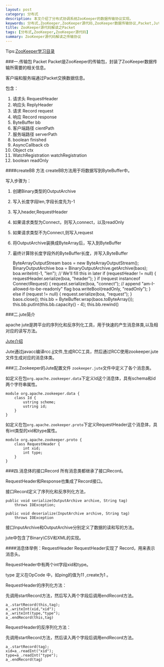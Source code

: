 ```yaml
---
layout: post
category: 分布式
description: 本文介绍了分布式协调系统ZooKeeper的数据传输协议实现。
keywords: 分布式,ZooKeeper,ZooKeeper源代码,ZooKeeper数据传输协议,Packet,Jute
title: ZooKeeper源代码解读之Packet
tags: [分布式,ZooKeeper,ZooKeeper源代码]
summary: ZooKeeper源代码解读之传输协议
---
```

Tips:[ZooKeeper学习目录](https://github.com/llohellohe/zookeeper/blob/master/README.md)

###一.传输包 Packet
Packet是ZooKeeper的传输包，封装了ZooKeeper数据传输所需要的相关信息。

客户端和服务端通过Packet交换数据信息。

包含：

1.	请求头 RequestHeader
2.	响应头 ReplyHeader
3.	请求 Record request
4.	响应 Record response
5.	ByteBuffer bb
5.	客户端路径 cientPath
6.	服务端路径 serverPath
7.	boolean finished
8.	AsyncCallback cb
9.	Object ctx
10.	WatchRegistration watchRegistration
11.	boolean readOnly


####createBB 方法
createBB方法用于将数据写到ByteBuffer中。

写入步骤为：

1.	创建Binary类型的OutputArchive
2.	写入长度字段len,字段长度先为-1
3.	写入header,RequestHeader
4.	如果请求类型为Connect，则写入connect，以及readOnly
5.	如果请求类型不为Connect,则写入request
6.	将OutputArchive装换成ByteArray后，写入到ByteBuffer
7.	最终计算除长度字段外的ByteBuffer长度，并写入ByteBuffer


 	ByteArrayOutputStream baos = new ByteArrayOutputStream();
    BinaryOutputArchive boa = BinaryOutputArchive.getArchive(baos);
    boa.writeInt(-1, "len"); // We'll fill this in later
    if (requestHeader != null) {
        requestHeader.serialize(boa, "header");
    }
    if (request instanceof ConnectRequest) {
        request.serialize(boa, "connect");
        // append "am-I-allowed-to-be-readonly" flag
        boa.writeBool(readOnly, "readOnly");
    } else if (request != null) {
        request.serialize(boa, "request");
    }
    baos.close();
    this.bb = ByteBuffer.wrap(baos.toByteArray());
    this.bb.putInt(this.bb.capacity() - 4);
    this.bb.rewind()



###二.jute简介

apache jute是跨平台的序列化和反序列化工具，用于快速的产生消息体类,以及相对应的读写方法。

[Jute介绍](http://hadoop.apache.org/docs/r1.1.1/api/org/apache/hadoop/record/package-summary.html#package_description)


Jute通过javacc编译rcc.jj文件,生成RCC工具，然后通过RCC使用zookeeper.jute文件生成对应的消息体类。


###三.Zookeeper的Jute配置文件
`zookeeper.jute`文件中定义了各个消息类。

如定义在包`org.apache.zookeeper.data`下定义Id这个消息体，具有schema和id两个字符串属性。

	
	module org.apache.zookeeper.data {
	    class Id {
	        ustring scheme;
	        ustring id;
	    }
	}

如定义在包`org.apache.zookeeper.proto`下定义RequestHeader这个消息体，具有int类型的xid和type属性。

	module org.apache.zookeeper.proto {
	    class RequestHeader {
	        int xid;
	        int type;
	    }
	}

	
###四.消息体的接口Record
所有消息类都继承了接口Record。

RequestHeader和Response也集成了Record接口。

接口Record定义了序列化和反序列化方法，

	public void serialize(OutputArchive archive, String tag)
        throws IOException;
        
    public void deserialize(InputArchive archive, String tag)
        throws IOException
        

接口InputArchive和OutputArchive分别定义了数据的读和写的方法。

jute中包含了Binary\CSV和XML的实现。

####消息体举例：RequestHeader
RequestHeader实现了 Record，用来表示消息头。

RequestHeader中有两个int字段xid和type。

type 定义在OpCode 中，如ping的值为11 ,create为1 。


RequestHeader的序列化方法：

先调用startRecord方法，然后写入两个字段后调用endRecord方法。

	a_.startRecord(this,tag);
    a_.writeInt(xid,"xid");
    a_.writeInt(type,"type");
    a_.endRecord(this,tag)
    
RequestHeader的反序列化方法：

先调用startRecord方法，然后读入两个字段后调用endRecord方法。

	a_.startRecord(tag);
    xid=a_.readInt("xid");
    type=a_.readInt("type");
    a_.endRecord(tag)

